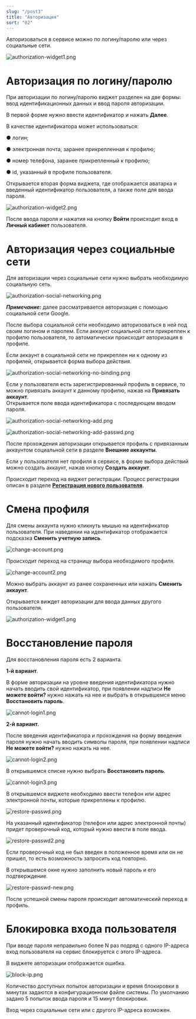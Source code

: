 ```yaml
---
slug: "/post3"
title: "Авторизация"
sort: "02"
---
```


Авторизоваться в сервисе можно по логину/паролю или через социальные сети.

![authorization-widget1.png](./images/authorization-widget1.png "Виджет авторизации")

# Авторизация по логину/паролю

При авторизации по логину/паролю виджет разделен на две формы: ввод идентификационных данных и ввод пароля авторизации. 

В первой форме нужно ввести идентификатор и нажать **Далее**. 

В качестве идентификатора может использоваться:

●	логин;

●	электронная почта, заранее прикрепленная к профилю;

●	номер телефона, заранее прикрепленный к профилю;

●	id, указанный в профиле пользователя.

Открывается вторая форма виджета, где отображается аватарка и введенный идентификатор пользователя, а также поле для ввода пароля. 
 
![authorization-widget2.png](./images/authorization-widget2.png "Виджет авторизации (форма №2)")

После ввода пароля и нажатия на кнопку **Войти** происходит вход в **Личный кабинет** пользователя.

# Авторизация через социальные сети 

Для авторизации через социальные сети нужно выбрать необходимую социальную сеть. 

![authorization-social-networking.png](./images/authorization-social-networking.png "Раздел виджета авторизация по социальным сетям")

***Примечание:*** далее рассматривается авторизация с помощью социальной сети Google.

После выбора социальной сети необходимо авторизоваться в ней под своим логином и паролем. Если аккаунт социальной сети прикреплен к профилю пользователя, то автоматически происходит авторизация в профиле. 

Если аккаунт в социальной сети не прикреплен ни к одному из профилей, открывается форма выбора действия. 

![authorization-social-networking-no-binding.png](./images/authorization-social-networking-no-binding.png "Окно выбора действий с социальной сетью") 

Если у пользователя есть зарегистрированный профиль в сервисе, то можно привязать аккаунт к данному профилю, нажав на **Привязать аккаунт**.  
Открывается поле ввода идентификатора с последующем вводом пароля. 

![authorization-social-networking-add.png](./images/authorization-social-networking-add.png "Ввод идентификатора для привязки социальной сети к аккаунту") 

![authorization-social-networking-add-passwd.png](./images/authorization-widget2.png "Ввод пароля пользователя")

После прохождения авторизации открывается профиль с привязанным аккаунтом социальной сети в разделе **Внешние аккаунты**. 

Если у пользователя нет профиля в сервисе, в форме выбора действий можно создать аккаунт, нажав кнопку **Создать аккаунт**. 

Происходит переход на виджет регистрации. Процесс регистрации описан в разделе [**Регистрация нового пользователя**](https://docs.trusted.plus/03-v1.3/2-authorization/registration). 

# Смена профиля

Для смены аккаунта нужно кликнуть мышью на идентификатор пользователя. При наведении на идентификатор отображается подсказка **Сменить учетную запись**.  

![change-account.png](./images/change-account.png "Окно смены профиля")

Происходит переход на страницу выбора необходимого профиля. 

![change-account2.png](./images/change-account2.png "Окно выбора профиля")

Можно выбрать аккаунт из ранее сохраненных или нажать **Сменить аккаунт**.

Открывается виждет авторизации для ввода данных другого пользователя.

![authorization-widget1.png](./images/authorization-widget1.png "Виджет авторизации (форма №1)")

# Восстановление пароля

Для восстановления пароля есть 2 варианта.

**1-й вариант**.  

В форме авторизации на уровне введения идентификатора нужно начать вводить свой идентификатор, при появлении надписи **Не можете войти?** нужно нажать на нее и выбрать в открывшемся меню **Восстановить пароль**. 

![cannot-login1.png](./images/cannot-login1.png "Виджет авторизации для восстановления пароля")

**2-й вариант.**  

После введения идентификатора и прохождения на форму введения пароля нужно начать вводить символы пароля, при появлении надписи **Не можете войти?** нужно нажать на нее.

![cannot-login2.png](./images/cannot-login2.png "Виджет авторизации для восстановления пароля (форма ввода логина)")

В открывшемся списке нужно выбрать **Восстановить пароль**.

![cannot-login3.png](./images/cannot-login3.png "Виджет авторизации для восстановления пароля (форма ввода пароля)")

В открывшемся виджете необходимо ввести телефон или адрес электронной почты, которые прикреплены к профилю.

![restore-passwd.png](./images/cannot-login1-indenity.png  "Виджет восстановления пароля")  

На указанный идентификатор (телефон или адрес электронной почты) придет проверочный код, который нужно ввести в поле ввода. 

![restore-passwd2.png](./images/restore-passwd2.png "Форма ввода проверочного кода")
 
Если проверочный код не был введен в положенное время или он не пришел, то есть возможность запросить код повторно. 

В открывшемся окне нужно заполнить новый пароль и его подтверждение. 

![restore-passwd-new.png](./images/restore-passwd-new.png "Форма восстановления пароля")

 После успешной смены пароля происходит автоматический переход в профиль.


# Блокировка входа пользователя 

При вводе пароля неправильно более N раз подряд с одного IP-адреса вход пользователя на сервис блокируется с этого IP-адреса.

В виджете авторизации отображается ошибка.

![block-ip.png](./images/block-ip.png "Информационное сообщение о блокировке входа")

Количество доступных попыток авторизации и время блокировки в минутах задаются в конфигурационном файле системы. По умолчанию задано 5 попыток ввода пароля и 15 минут блокировки.

Вход через социальные сети или с другого IP-адреса возможен.
